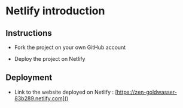 # Netlify introduction

## Instructions

* Fork the project on your own GitHub account

* Deploy the project on Netlify

## Deployment

* Link to the website deployed on Netlify : [https://zen-goldwasser-83b289.netlify.com]()
